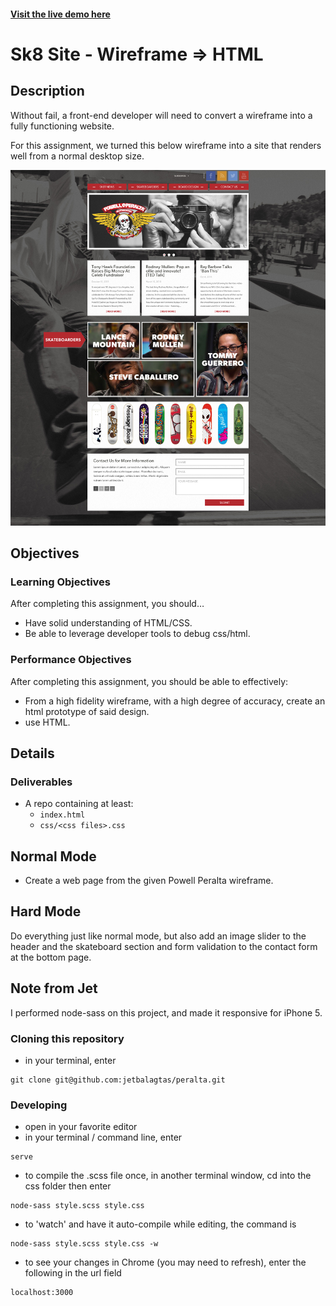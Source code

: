 #### [Visit the live demo here](http://jetbalagtas.github.io/peralta/)

# Sk8 Site - Wireframe => HTML

## Description
Without fail, a front-end developer will need to convert a wireframe into a fully functioning website.

For this assignment, we turned this below wireframe into a site that renders well from a normal desktop size.

![Powell Peralta](assets/powell_peralta.jpg)

## Objectives

### Learning Objectives

After completing this assignment, you should…

* Have solid understanding of HTML/CSS.
* Be able to leverage developer tools to debug css/html.

### Performance Objectives

After completing this assignment, you should be able to effectively:

* From a high fidelity wireframe, with a high degree of accuracy, create an html prototype of said design.
* use HTML.


## Details

### Deliverables

* A repo containing at least:
  * `index.html`
  * `css/<css files>.css`


## Normal Mode

* Create a web page from the given Powell Peralta wireframe.


## Hard Mode

Do everything just like normal mode, but also add an image slider to the header and the skateboard section and form validation to the contact form at the bottom page.


## Note from Jet

I performed node-sass on this project, and made it responsive for iPhone 5.

### Cloning this repository

* in your terminal, enter

```
git clone git@github.com:jetbalagtas/peralta.git
```

### Developing

* open in your favorite editor
* in your terminal / command line, enter

```
serve
```

* to compile the .scss file once, in another terminal window, cd into the css folder then enter

```
node-sass style.scss style.css
```

* to 'watch' and have it auto-compile while editing, the command is

```
node-sass style.scss style.css -w
```

* to see your changes in Chrome (you may need to refresh), enter the following in the url field

```
localhost:3000
```
